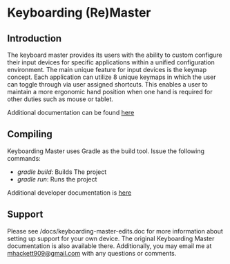 # Keyboarding (Re)Master

## Introduction
The keyboard master provides its users with the ability to custom configure their input devices for specific applications within a unified configuration environment. The main unique feature for input devices is the keymap concept. Each application can utilize 8 unique keymaps in which the user can toggle through via user assigned shortcuts. This enables a user to maintain a more ergonomic hand position when one hand is required for other duties such as mouse or tablet. 

Additional documentation can be found [here](https://kbmaster.atlassian.net/wiki/display/KBM/Home)

## Compiling
Keyboarding Master uses Gradle as the build tool.  Issue the following commands:

* *gradle build*: Builds The project
* *gradle run*: Runs the project

Additional developer documentation is [here](https://kbmaster.atlassian.net/wiki/display/KBM/Developer+Documentation)

## Support
Please see /docs/keyboarding-master-edits.doc for more information about setting up support for your own device. The original Keyboarding Master documentation is also available there. Additionally, you may email me at mhackett909@gmail.com with any questions or comments.
